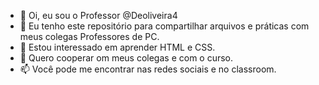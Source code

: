 - 👋 Oi, eu sou o Professor @Deoliveira4
- 👀 Eu tenho este repositório para compartilhar arquivos e práticas com meus colegas Professores de PC.
- 🌱 Estou interessado em aprender HTML e CSS.
- 💞️ Quero cooperar om meus colegas e com o curso.
- 📫 Você pode me encontrar nas redes sociais e no classroom.

<!---
Deoliveira4/Deoliveira4 is a ✨ special ✨ repository because its `README.md` (this file) appears on your GitHub profile.
You can click the Preview link to take a look at your changes.
--->
